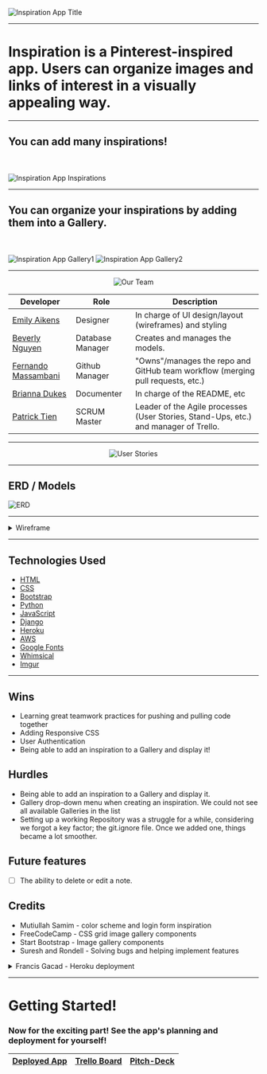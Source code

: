 ![Inspiration App Title](https://imgur.com/doH7LHA.pngwidth="500")

---

# Inspiration is a Pinterest-inspired app. Users can organize images and links of interest in a visually appealing way.

---

## You can add many inspirations!
<br><br>
![Inspiration App Inspirations](https://imgur.com/umrXFll.pngwidth="500")

---

## You can organize your inspirations by adding them into a Gallery.
<br><br>
![Inspiration App Gallery1](https://imgur.com/91wg9yo.pngwidth="500")
![Inspiration App Gallery2](https://imgur.com/rknGm26.pngwidth="500")

---

<p align="center" width="100%">
    <img src="https://imgur.com/KNrvJVa.png" alt="Our Team">
</p>

| Developer | Role | Description |
| ------ | ------ | ------ |
| [Emily Aikens](https://github.com/emilyaikens) | Designer | In charge of UI design/layout (wireframes) and styling |
| [Beverly Nguyen](https://github.com/heyitsmebev) | Database Manager | Creates and manages the models. |
| [Fernando Massambani](https://github.com/fernando-massa) | Github Manager | "Owns"/manages the repo and GitHub team workflow (merging pull requests, etc.) |
| [Brianna Dukes](https://github.com/BDukesuwu) | Documenter | In charge of the README, etc |
| [Patrick Tien](https://github.com/CPTien) | SCRUM Master | Leader of the Agile processes (User Stories, Stand-Ups, etc.) and manager of Trello. |

---

<p align="center" width="100%">
    <img src="https://imgur.com/A5O2hpU.pngwidth="150" alt="User Stories">
</p>

---

## ERD / Models
![ERD](https://imgur.com/v2jFi85.pngwidth="500")

---

<details>
<summary>Wireframe</summary>
<img src="https://imgur.com/bgMf3wY.png" width="500">
<img src="https://imgur.com/5uuWlJG.png" width="500">
<img src="https://imgur.com/eaCIG4Y.png" width="500">
</details>

---

## Technologies Used

- [HTML](https://www.w3schools.com/html/)
- [CSS](https://www.w3schools.com/cssref/)
- [Bootstrap](https://bootstrap.build/app)
- [Python](https://www.python.org/about/)
- [JavaScript](https://developer.mozilla.org/en-US/)
- [Django](https://www.djangoproject.com/start/overview/)
- [Heroku](https://www.heroku.com/home)
- [AWS](https://aws.amazon.com/)
- [Google Fonts](https://fonts.google.com/)
- [Whimsical](https://whimsical.com/)
- [Imgur](https://imgur.com/)

---

## Wins
- Learning great teamwork practices for pushing and pulling code together
- Adding Responsive CSS
- User Authentication
- Being able to add an inspiration to a Gallery and display it!


## Hurdles
- Being able to add an inspiration to a Gallery and display it.
- Gallery drop-down menu when creating an inspiration. We could not see all available Galleries in the list
- Setting up a working Repository was a struggle for a while, considering we forgot a key factor; the git.ignore file. Once we added one, things became a lot smoother.

## Future features

- [ ] The ability to delete or edit a note.

## Credits
- Mutiullah Samim - color scheme and login form inspiration
- FreeCodeCamp - CSS grid image gallery components
- Start Bootstrap - Image gallery components
- Suresh and Rondell - Solving bugs and helping implement features
<details>
<summary> Francis Gacad - Heroku deployment </summary>
<img src="https://imgur.com/p6bdJEY.png" width="500">
</details>

---

# Getting Started!
### Now for the exciting part! See the app's planning and deployment for yourself!
|[Deployed App](https://inspiration-ga725.herokuapp.com/)|[Trello Board](https://trello.com/b/tNdKNxmT/ronderllers?filter=alleries+I)|[Pitch-Deck](https://docs.google.com/presentation/d/1hi6yCpexeiiNKeDX1u-ZwK9r6ZZLTa1S5EaUycihSCo/edit#slide=id.g1567ac0b181_1_16839)|
|---|---|---|
